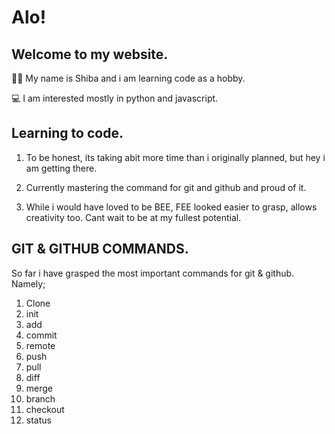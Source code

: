 # Alo!

## Welcome to my website.

🧕🏾 My name is Shiba and i am learning code as a hobby.

💻 I am interested mostly in python and javascript.

## Learning to code.

1. To be honest, its taking abit more time than i originally planned, but hey i am getting there.

2. Currently mastering the command for git and github and proud of it.

3. While i would have loved to be BEE, FEE looked easier to grasp, allows creativity too. Cant wait to be at my fullest potential.

## GIT & GITHUB COMMANDS.
So far i have grasped the most important commands for git & github. 
Namely;
1. Clone
2. init
3. add
4. commit
5. remote
6. push
7. pull
8. diff
9. merge
10. branch
11. checkout
12. status
